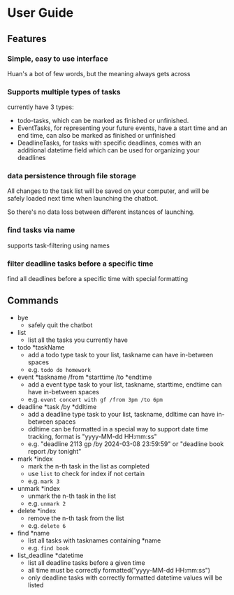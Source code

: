 # User Guide

## Features

### Simple, easy to use interface

Huan's a bot of few words, but the meaning always gets across

### Supports multiple types of tasks

currently have 3 types:

- todo-tasks, which can be marked as finished or unfinished.
- EventTasks, for representing your future events, have a start time and an end time, can also be marked as finished or unfinished
- DeadlineTasks, for tasks with specific deadlines, comes with an additional datetime field which can be used for organizing your deadlines

### data persistence through file storage

All changes to the task list will be saved on your computer, and will be safely loaded next time when launching the chatbot.

So there's no data loss between different instances of launching.

### find tasks via name

supports task-filtering using names

### filter deadline tasks before a specific time

find all deadlines before a specific time with special formatting

## Commands

- bye
  - safely quit the chatbot
- list
  - list all the tasks you currently have
- todo *taskName
  - add a todo type task to your list, taskname can have in-between spaces
  - e.g. `todo do homework`
- event *taskname /from *starttime /to *endtime
  - add a event type task to your list, taskname, starttime, endtime can have in-between spaces
  - e.g. `event concert with gf /from 3pm /to 6pm`
- deadline *task /by *ddltime
  - add a deadline type task to your list, taskname, ddltime can have in-between spaces
  - ddltime can be formatted in a special way to support date time tracking, format is "yyyy-MM-dd HH:mm:ss"
  -  e.g. "deadline 2113 gp /by 2024-03-08 23:59:59" or "deadline book report /by tonight"
- mark *index
  - mark the n-th task in the list as completed
  - use `list` to check for index if not certain
  - e.g. `mark 3`
- unmark *index
  - unmark the n-th task in the list
  - e.g. `unmark 2`
- delete *index
  - remove the n-th task from the list
  - e.g. `delete 6`
- find *name
  - list all tasks with tasknames containing *name
  - e.g. `find book`
- list_deadline *datetime
  - list all deadline tasks before a given time
  - all time must be correctly formatted("yyyy-MM-dd HH:mm:ss")
  - only deadline tasks with correctly formatted datetime values will be listed
